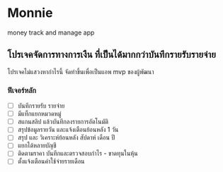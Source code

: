 # Monnie
money track and manage app 

## โปรเจคจัดการทางการเงืน ที่เป็นได้มากกว่าบันทึกรายรับรายจ่าย
โปรเจคไม่แสวงหากำไรนี้ จัดทำขึ้นเพื่อเป็นแอพ mvp ของผู้พัฒนา

### ฟีเจอร์หลัก
- [ ] บันทึกรายรับ รายจ่าย
- [ ]  มีแท็กแยกหมวดหมู่
- [ ]  สแกนสลิป แล้วบันทึกลงรายการอัตโนมัติ
- [ ]  สรุปข้อมูลรายวัน และแจ้งเตือนย้อนหลัง 1 วัน
- [ ]  สรุป และ วิเคราะห์ย้อนหลัง สัปดาห์ เดือน ปี
- [ ]  แยกได้หลายบัญชี
- [ ]  ติดตามราคา บันทึกและตรวจสอบกำไร - ขาดทุนในหุ้น
- [ ]  ตั้งแจ้งเตือนค่าใช้จ่ายรายเดือน
